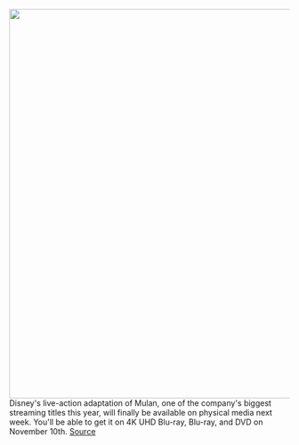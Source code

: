 <img src='https://cdn.vox-cdn.com/thumbor/5YOtfVfpZ7S5V9JNZ37CJOj0Yw0=/0x0:1600x900/1200x800/filters:focal(697x285:953x541)/cdn.vox-cdn.com/uploads/chorus_image/image/67750218/mulan.0.jpg' width='700px' /><br/>
Disney's live-action adaptation of Mulan, one of the company's biggest streaming titles this year, will finally be available on physical media next week. You'll be able to get it on 4K UHD Blu-ray, Blu-ray, and DVD on November 10th.
<a href='https://www.theverge.com/2020/11/6/21553059/mulan-disney-physical-media-4k-uhd-blu-ray-animated-release-date'> Source <a/>